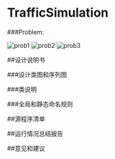 TrafficSimulation
=================

###Problem:

![prob1](https://raw.github.com/Universefei/feinote/master/curriculum/OOT/trafficSimulation/figures/prob1.png)
![prob2](https://raw.github.com/Universefei/feinote/master/curriculum/OOT/trafficSimulation/figures/prob2.png)
![prob3](https://raw.github.com/Universefei/feinote/master/curriculum/OOT/trafficSimulation/figures/prob3.png)


##设计说明书

###设计类图和序列图


###类说明


###全局和静态命名规则



##源程序清单


##运行情况总结报告


##意见和建议


